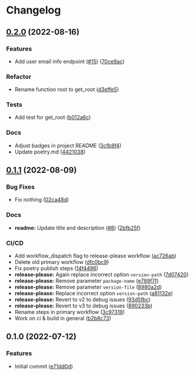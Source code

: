 # Changelog

## [0.2.0](https://github.com/trallnag/testbench-tuna/compare/v0.1.1...v0.2.0) (2022-08-16)


### Features

* Add user email info endpoint ([#15](https://github.com/trallnag/testbench-tuna/issues/15)) ([70ce9ac](https://github.com/trallnag/testbench-tuna/commit/70ce9ac93c93f0423d775d7fe814b4bb79a8ed75))


### Refactor

* Rename function root to get_root ([d3effe5](https://github.com/trallnag/testbench-tuna/commit/d3effe5e1dc20ae4d8f7ca6eb900c674bdc71b8a))


### Tests

* Add test for get_root ([b012a6c](https://github.com/trallnag/testbench-tuna/commit/b012a6c3f0b5e0d0efdae4422b2c1b2ac0229121))


### Docs

* Adjust badges in project README ([3cfb8f4](https://github.com/trallnag/testbench-tuna/commit/3cfb8f477de45ea11d0d42b126dcdccb1ce0fb45))
* Update poetry.md ([4421038](https://github.com/trallnag/testbench-tuna/commit/442103825cfacae1cce303e0cc723b6c1b25f372))

## [0.1.1](https://github.com/trallnag/testbench-tuna/compare/v0.1.0...v0.1.1) (2022-08-09)

### Bug Fixes

- Fix nothing
  ([02ca48d](https://github.com/trallnag/testbench-tuna/commit/02ca48da9698e4af349c00cf022b6afcf4a9e369))

### Docs

- **readme:** Update title and description
  ([#8](https://github.com/trallnag/testbench-tuna/issues/8))
  ([2bfb25f](https://github.com/trallnag/testbench-tuna/commit/2bfb25fde505c23065c2d3adb5431c9278b927b4))

### CI/CD

- Add workflow_dispatch flag to release-please workflow
  ([ac726ab](https://github.com/trallnag/testbench-tuna/commit/ac726ab38cfff720be4a589434244e087046caf3))
- Delete old primary workflow
  ([dfc0bc9](https://github.com/trallnag/testbench-tuna/commit/dfc0bc9813b4406f00078fc182a14f303cccca2f))
- Fix poetry publish steps
  ([14f4496](https://github.com/trallnag/testbench-tuna/commit/14f44962b020b80fdeffdd47de2102673c440c1f))
- **release-please:** Again replace incorrect option `version-path`
  ([7d07420](https://github.com/trallnag/testbench-tuna/commit/7d07420c519615ed1f538bbeba81b98bd33ac7e6))
- **release-please:** Remove parameter `package-name`
  ([e789f7f](https://github.com/trallnag/testbench-tuna/commit/e789f7fb27eb9a5e3fc551f96ad3859505d34729))
- **release-please:** Remove parameter `version-file`
  ([8980a2d](https://github.com/trallnag/testbench-tuna/commit/8980a2dbe0f71005b0cf4bcaccc05b0bd88a7821))
- **release-please:** Replace incorrect option `version-path`
  ([a81132e](https://github.com/trallnag/testbench-tuna/commit/a81132e5c149d16e19358778e224d8cc8980d511))
- **release-please:** Revert to v2 to debug issues
  ([93d5fbc](https://github.com/trallnag/testbench-tuna/commit/93d5fbc176afdd0b0dd86c336e8510d1e4c790a2))
- **release-please:** Revert to v3 to debug issues
  ([890233b](https://github.com/trallnag/testbench-tuna/commit/890233bb8cf0779a5e9f8b380b9f458b8127e6d1))
- Rename steps in primary workflow
  ([3c97319](https://github.com/trallnag/testbench-tuna/commit/3c97319e43e20c62cc00153c6fbfac588f097ea0))
- Work on ci & build in general
  ([b2b8c73](https://github.com/trallnag/testbench-tuna/commit/b2b8c73a224c80324122953e944fc0fa0224103e))

## 0.1.0 (2022-07-12)

### Features

- Initial commit
  ([e71dd0d](https://github.com/trallnag/testbench-release-please-python/commit/e71dd0dfcee7139512f87ce6172696876aa32b5a))
